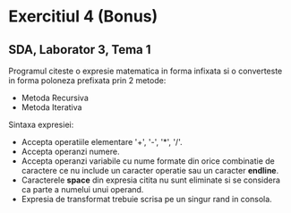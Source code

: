 # Exercitiul 4 (Bonus)
## SDA, Laborator 3, Tema 1

Programul citeste o expresie matematica in forma infixata si o converteste
in forma poloneza prefixata prin 2 metode:

* Metoda Recursiva
* Metoda Iterativa
  
Sintaxa expresiei:

* Accepta operatiile elementare '+', '-', '*', '/'.
* Accepta operanzi numere.  
* Accepta operanzi variabile cu nume formate din orice combinatie de caractere 
	ce nu include un caracter operatie sau un caracter __endline__.
* Caracterele __space__ din expresia citita nu sunt eliminate si se considera
	ca parte a numelui unui operand.
* Expresia de transformat trebuie scrisa pe un singur rand in consola.
